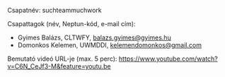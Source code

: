 Csapatnév: suchteammuchwork

Csapattagok (név, Neptun-kód, e-mail cím):
- Gyimes Balázs, CLTWFY, balazs.gyimes@gyimes.hu
- Domonkos Kelemen, UWMDDI, kelemendomonkos@gmail.com

Bemutató videó URL-je (max. 5 perc):
https://www.youtube.com/watch?v=C6N_CeJf3-M&feature=youtu.be
